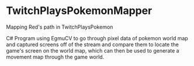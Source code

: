 TwitchPlaysPokemonMapper
========================

Mapping Red's path in TwitchPlaysPokemon


C# Program using EgmuCV to go through pixel data of pokemon world map and captured screens off of the stream and compare them to locate the game's screen on the world map, which can then be used to generate a movement map through the game world.
